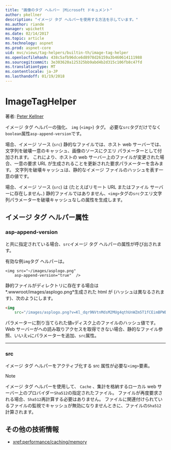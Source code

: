 ```yaml
---
title: "画像のタグ ヘルパー |Microsoft ドキュメント"
author: pkellner
description: "イメージ タグ ヘルパーを使用する方法を示しています。"
ms.author: riande
manager: wpickett
ms.date: 02/14/2017
ms.topic: article
ms.technology: aspnet
ms.prod: aspnet-core
uid: mvc/views/tag-helpers/builtin-th/image-tag-helper
ms.openlocfilehash: 438c5afb96dce6d8978d26159a3b460614111988
ms.sourcegitcommit: 3e303620a125325bb9abd4b2d315c106fb8c47fd
ms.translationtype: MT
ms.contentlocale: ja-JP
ms.lasthandoff: 01/19/2018
---
```

# <a name="imagetaghelper"></a>ImageTagHelper

著者: [Peter Kellner](http://peterkellner.net) 

イメージ タグ ヘルパーの強化、 `img` (`<img>`) タグ。 必要な`src`タグだけでなく`boolean`属性`asp-append-version`です。

場合、イメージ ソース (`src`) 静的なファイルでは、ホスト web サーバーでは、文字列を破壊一意のキャッシュ、画像のソースにクエリ パラメーターとして付加されます。 これにより、ホストの web サーバー上のファイルが変更された場合、一意の要求 URL が生成されることを更新された要求パラメーターを含みます。 文字列を破壊キャッシュは、静的なイメージ ファイルのハッシュを表す一意の値です。

場合、イメージ ソース (`src`) は (たとえばリモート URL またはファイル サーバーに存在しません、) 静的ファイルではありません、`<img>`タグの`src`クエリ文字列パラメーターを破壊キャッシュなしの属性を生成します。

## <a name="image-tag-helper-attributes"></a>イメージ タグ ヘルパー属性


### <a name="asp-append-version"></a>asp-append-version

と共に指定されている場合、`src`イメージ タグ ヘルパーの属性が呼び出されます。

有効な例`img`タグ ヘルパーは。

```cshtml
<img src="~/images/asplogo.png" 
    asp-append-version="true"  />
```

静的ファイルがディレクトリに存在する場合は*.wwwroot/images/asplogo.png*生成された html が (ハッシュは異なるされます)、次のようにします。

```html
<img 
    src="/images/asplogo.png?v=Kl_dqr9NVtnMdsM2MUg4qthUnWZm5T1fCEimBPWDNgM"/>
```

パラメーターに割り当てられた値`v`ディスク上のファイルのハッシュ値です。 Web サーバーがへの読み取りアクセスを取得できない場合、静的なファイル参照、いいえ`v`にパラメーターを追加、`src`属性。

- - -

### <a name="src"></a>src

イメージ タグ ヘルパーをアクティブ化する src 属性が必要な`<img>`要素。 

> [!NOTE]
> イメージ タグ ヘルパーを使用して、 `Cache` 、集計を格納するローカル web サーバー上のプロバイダー`Sha512`の指定されたファイル。 ファイルが再度要求される場合、`Sha512`再計算する必要はありません。 ファイルに関連付けられているファイルの監視でキャッシュが無効になりませんときに、ファイルの`Sha512`計算されます。

## <a name="additional-resources"></a>その他の技術情報

* <xref:performance/caching/memory>
